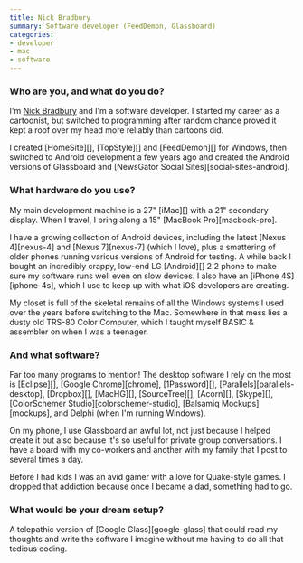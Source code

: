 ```yaml
---
title: Nick Bradbury
summary: Software developer (FeedDemon, Glassboard)
categories:
- developer
- mac
- software
---
```


### Who are you, and what do you do?

I'm [Nick Bradbury](http://nick.typepad.com/ "Nick's website.") and I'm a software developer. I started my career as a cartoonist, but switched to programming after random chance proved it kept a roof over my head more reliably than cartoons did.

I created [HomeSite][], [TopStyle][] and [FeedDemon][] for Windows, then switched to Android development a few years ago and created the Android versions of Glassboard and [NewsGator Social Sites][social-sites-android].

### What hardware do you use?

My main development machine is a 27" [iMac][] with a 21" secondary display. When I travel, I bring along a 15" [MacBook Pro][macbook-pro]. 

I have a growing collection of Android devices, including the latest [Nexus 4][nexus-4] and [Nexus 7][nexus-7] (which I love), plus a smattering of older phones running various versions of Android for testing. A while back I bought an incredibly crappy, low-end LG [Android][] 2.2 phone to make sure my software runs well even on slow devices. I also have an [iPhone 4S][iphone-4s], which I use to keep up with what iOS developers are creating.

My closet is full of the skeletal remains of all the Windows systems I used over the years before switching to the Mac. Somewhere in that mess lies a dusty old TRS-80 Color Computer, which I taught myself BASIC & assembler on when I was a teenager.

### And what software?

Far too many programs to mention! The desktop software I rely on the most is [Eclipse][], [Google Chrome][chrome], [1Password][], [Parallels][parallels-desktop], [Dropbox][], [MacHG][], [SourceTree][], [Acorn][], [Skype][], [ColorSchemer Studio][colorschemer-studio], [Balsamiq Mockups][mockups], and Delphi (when I'm running Windows).

On my phone, I use Glassboard an awful lot, not just because I helped create it but also because it's so useful for private group conversations. I have a board with my co-workers and another with my family that I post to several times a day.

Before I had kids I was an avid gamer with a love for Quake-style games. I dropped that addiction because once I became a dad, something had to go.

### What would be your dream setup?

A telepathic version of [Google Glass][google-glass] that could read my thoughts and write the software I imagine without me having to do all that tedious coding.